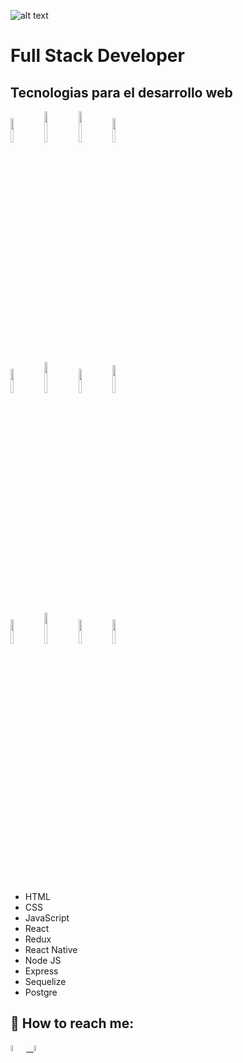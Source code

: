 ![alt text](https://lh4.googleusercontent.com/x_c61lisXjPysBmYL-onW-JtsIge1g5YnA_1pknEwRWzpUzlAMEqshXksPRb9tVBpum3kLXL-Q_Gk30xC_27GYZZw86Imnf9fdFZjPbnYmHlvumFzI_rmndBh7GPWpj3wKcDdckG)
# Full Stack Developer

## Tecnologias para el desarrollo web

<p>
  <code><img width="10%" src="https://www.vectorlogo.zone/logos/w3_html5/w3_html5-ar21.svg"></code>
  <code><img width="10%" height="50px" src="https://github.com/WanCirone/wancirone/blob/main/logos/1200px-Devicon-css3-plain.svg.png"></code>
  <code><img width="10%" height="50px" src="https://github.com/WanCirone/wancirone/blob/main/logos/javascript-1.svg"></code>
  <code><img width="10%" src="https://www.vectorlogo.zone/logos/git-scm/git-scm-ar21.svg"></code>
   <br />
  <code><img width="10%" src="https://www.vectorlogo.zone/logos/getbootstrap/getbootstrap-ar21.svg"></code>
  <code><img width="10%" height="50px" src="https://github.com/WanCirone/wancirone/blob/main/logos/material-ui-1.svg"></code>
  <code><img width="10%" src="https://www.vectorlogo.zone/logos/reactjs/reactjs-ar21.svg"></code>
  <code><img width="10%" height="45" src="https://cdn.worldvectorlogo.com/logos/redux.svg"></code>
   <br />
  <code><img width="10%" src="https://www.vectorlogo.zone/logos/nodejs/nodejs-ar21.svg"></code>
  <code><img  width="10%" height="50px" src="https://github.com/WanCirone/wancirone/blob/main/logos/expressjs.svg"></code>
  <code><img width="10%" src="https://www.vectorlogo.zone/logos/postgresql/postgresql-ar21.svg"></code>
  <code><img width="10%" src="https://www.vectorlogo.zone/logos/sequelizejs/sequelizejs-ar21.svg"></code>
  <br />
</p>

&nbsp;

- HTML
- CSS
- JavaScript
- React
- Redux
- React Native
- Node JS
- Express
- Sequelize
- Postgre


## :paperclip: How to reach me:
<span >
<a href="https://www.linkedin.com/in/wanda-trinidad-cirone/" ><img width="5%" src="https://github.com/WanCirone/wancirone/blob/main/logos/linkedin-icon.png"> &nbsp;
<a href="mailto:wandacirone@gmail.com" ><img width="5%" src="https://github.com/WanCirone/wancirone/blob/main/logos/gmail-icon%20green.png">
</span>
